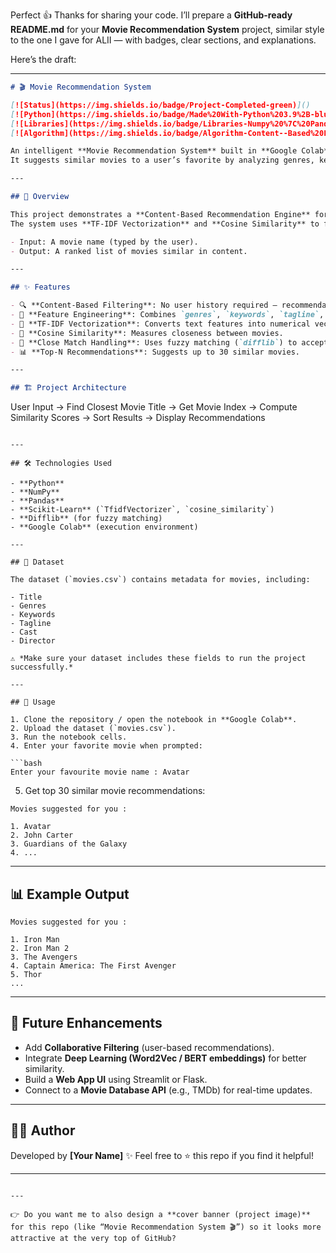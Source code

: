Perfect 👍 Thanks for sharing your code. I’ll prepare a **GitHub-ready README.md** for your **Movie Recommendation System** project, similar style to the one I gave for ALII — with badges, clear sections, and explanations.

Here’s the draft:

---

```markdown
# 🎬 Movie Recommendation System  

[![Status](https://img.shields.io/badge/Project-Completed-green)]()  
[![Python](https://img.shields.io/badge/Made%20With-Python%203.9%2B-blue)]()  
[![Libraries](https://img.shields.io/badge/Libraries-Numpy%20%7C%20Pandas%20%7C%20ScikitLearn-orange)]()  
[![Algorithm](https://img.shields.io/badge/Algorithm-Content--Based%20Filtering-red)]()  

An intelligent **Movie Recommendation System** built in **Google Colab** using **content-based filtering**.  
It suggests similar movies to a user’s favorite by analyzing genres, keywords, tagline, cast, and director from a dataset.  

---

## 📖 Overview  

This project demonstrates a **Content-Based Recommendation Engine** for movies.  
The system uses **TF-IDF Vectorization** and **Cosine Similarity** to find relationships between movies and provide personalized recommendations.  

- Input: A movie name (typed by the user).  
- Output: A ranked list of movies similar in content.  

---

## ✨ Features  

- 🔍 **Content-Based Filtering**: No user history required — recommendations are based solely on movie attributes.  
- 🧩 **Feature Engineering**: Combines `genres`, `keywords`, `tagline`, `cast`, and `director`.  
- 🧮 **TF-IDF Vectorization**: Converts text features into numerical vectors.  
- 📐 **Cosine Similarity**: Measures closeness between movies.  
- 🎯 **Close Match Handling**: Uses fuzzy matching (`difflib`) to accept similar user inputs.  
- 📊 **Top-N Recommendations**: Suggests up to 30 similar movies.  

---

## 🏗️ Project Architecture  

```

User Input → Find Closest Movie Title → Get Movie Index
→ Compute Similarity Scores → Sort Results → Display Recommendations

````

---

## 🛠️ Technologies Used  

- **Python**  
- **NumPy**  
- **Pandas**  
- **Scikit-Learn** (`TfidfVectorizer`, `cosine_similarity`)  
- **Difflib** (for fuzzy matching)  
- **Google Colab** (execution environment)  

---

## 📂 Dataset  

The dataset (`movies.csv`) contains metadata for movies, including:  

- Title  
- Genres  
- Keywords  
- Tagline  
- Cast  
- Director  

⚠️ *Make sure your dataset includes these fields to run the project successfully.*  

---

## 🚀 Usage  

1. Clone the repository / open the notebook in **Google Colab**.  
2. Upload the dataset (`movies.csv`).  
3. Run the notebook cells.  
4. Enter your favorite movie when prompted:  

```bash
Enter your favourite movie name : Avatar
````

5. Get top 30 similar movie recommendations:

```text
Movies suggested for you :

1. Avatar
2. John Carter
3. Guardians of the Galaxy
4. ...
```

---

## 📊 Example Output

```text
Movies suggested for you :  

1. Iron Man  
2. Iron Man 2  
3. The Avengers  
4. Captain America: The First Avenger  
5. Thor  
...
```

---

## 🔮 Future Enhancements

* Add **Collaborative Filtering** (user-based recommendations).
* Integrate **Deep Learning (Word2Vec / BERT embeddings)** for better similarity.
* Build a **Web App UI** using Streamlit or Flask.
* Connect to a **Movie Database API** (e.g., TMDb) for real-time updates.

---

## 👨‍💻 Author

Developed by **\[Your Name]** ✨
Feel free to ⭐ this repo if you find it helpful!

---

```

---

👉 Do you want me to also design a **cover banner (project image)** for this repo (like “Movie Recommendation System 🎬”) so it looks more attractive at the very top of GitHub?
```

